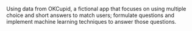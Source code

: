 Using data from OKCupid, a fictional app that focuses on using multiple choice and short answers to match users; formulate questions and implement machine learning techniques to answer those questions.
